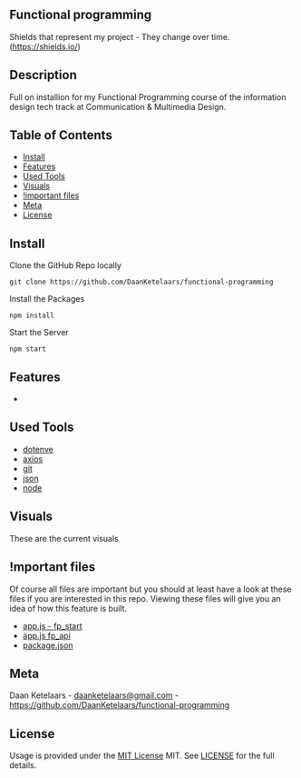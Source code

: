 ## Functional programming

Shields that represent my project - They change over time. (https://shields.io/)

## Description
Full on installion for my Functional Programming course of the information design tech track at Communication & Multimedia Design.

## Table of Contents

- [Install](#install)
- [Features](#features)
- [Used Tools](#used-tools)
- [Visuals](#visuals)
- [!important files](#mportant-files)
- [Meta](#meta)
- [License](#license)

## Install

Clone the GitHub Repo locally

```
git clone https://github.com/DaanKetelaars/functional-programming
```

Install the Packages

```
npm install
```

Start the Server

```
npm start
```

## Features

- 

## Used Tools

- [dotenve](https://www.npmjs.com/package/dotenv)
- [axios](https://www.npmjs.com/package/axios)
- [git](https://git-scm.com/)
- [json](https://www.json.org/json-en.html)
- [node](https://nodejs.org/en/)


## Visuals

These are the current visuals

## !mportant files

Of course all files are important but you should at least have a look at these files if you are interested in this repo.
Viewing these files will give you an idea of how this feature is built.

- [app.js - fp_start](https://github.com/DaanKetelaars/functional-programming/blob/master/fp_start/app.js) 
- [app.js fp_api](https://github.com/DaanKetelaars/functional-programming/blob/master/fp_api/app.js) 
- [package.json](https://github.com/DaanKetelaars/functional-programming/blob/master/fp_api/package.json) 

## Meta

Daan Ketelaars - daanketelaars@gmail.com - https://github.com/DaanKetelaars/functional-programming

## License

Usage is provided under the [MIT License](https://github.com/git/git-scm.com/blob/master/MIT-LICENSE.txt) MIT. See [LICENSE](https://github.com/DaanKetelaars/functional-programming/blob/master/LICENSE) for the full details.
